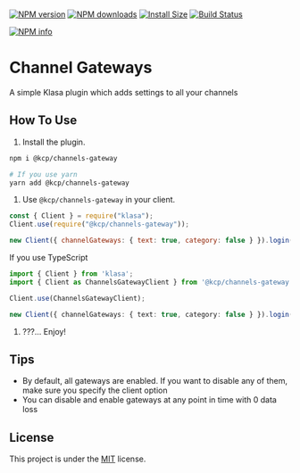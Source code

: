 <div>
	<br/>
	<p>
	  <a href="https://www.npmjs.com/package/@kcp/channels-gateway"><img src="https://img.shields.io/npm/v/@kcp/channels-gateway.svg?maxAge=3600" alt="NPM version" /></a>
		<a href="https://www.npmjs.com/package/@kcp/channels-gateway"><img src="https://img.shields.io/npm/dt/@kcp/channels-gateway.svg?maxAge=3600" alt="NPM downloads" /></a>
		<a href="https://packagephobia.now.sh/result?p=@kcp/channels-gateway"><img src="https://packagephobia.now.sh/badge?p=@kcp/channels-gateway" alt="Install Size"></a>
    <a href="https://dev.azure.com/klasacommunityplugins/Plugins/_build/latest?definitionId=8&branchName=master"><img src="https://dev.azure.com/klasacommunityplugins/Plugins/_apis/build/status/Channel%20Gateways?branchName=master" alt="Build Status"></a>
	</p>
	<p>
    <a href="https://nodei.co/npm/@kcp/channels-gateway"><img src="https://nodei.co/npm/@kcp/channels-gateway.png?downloads=true&stars=true" alt="NPM info"></a>
  </p>
</div>

# Channel Gateways

A simple Klasa plugin which adds settings to all your channels

## How To Use

1. Install the plugin.

```bash
npm i @kcp/channels-gateway

# If you use yarn
yarn add @kcp/channels-gateway
```

1. Use `@kcp/channels-gateway` in your client.

```js
const { Client } = require("klasa");
Client.use(require("@kcp/channels-gateway"));

new Client({ channelGateways: { text: true, category: false } }).login("Your Beautiful Token");
```

If you use TypeScript

```ts
import { Client } from 'klasa';
import { Client as ChannelsGatewayClient } from '@kcp/channels-gateway';

Client.use(ChannelsGatewayClient);

new Client({ channelGateways: { text: true, category: false } }).login("Your Beautiful Token");
```

1. ???... Enjoy!

## Tips

- By default, all gateways are enabled. If you want to disable any of them, make sure you specify the client option
- You can disable and enable gateways at any point in time with 0 data loss

## License

This project is under the [MIT](https://github.com/KlasaCommunityPlugins/channels-gateway/blob/master/LICENSE) license.

